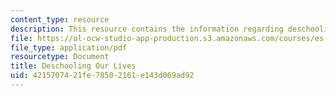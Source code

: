 ```yaml
---
content_type: resource
description: This resource contains the information regarding deschooling our lives.
file: https://ol-ocw-studio-app-production.s3.amazonaws.com/courses/es-291-learning-seminar-experiments-in-education-spring-2003/4215707421fe78502161e143d069ad92_MITES_291S03_9b_hern.pdf
file_type: application/pdf
resourcetype: Document
title: Deschooling Our Lives
uid: 42157074-21fe-7850-2161-e143d069ad92
---
```

